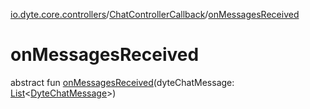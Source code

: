 [io.dyte.core.controllers](../index.md)/[ChatControllerCallback](index.md)/[onMessagesReceived](on-messages-received.md)

# onMessagesReceived


abstract fun [onMessagesReceived](on-messages-received.md)(dyteChatMessage: [List](https://kotlinlang.org/api/latest/jvm/stdlib/kotlin.collections/-list/index.html)&lt;[DyteChatMessage](../../com.dyte.mobilecorekmm.models/-dyte-chat-message/index.md)&gt;)
